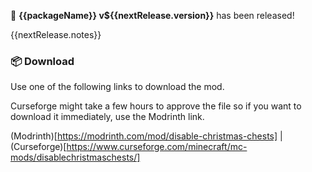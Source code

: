 :rocket: **{{packageName}} v${{nextRelease.version}}** has been released!

{{nextRelease.notes}}

### 📦 Download

Use one of the following links to download the mod.

Curseforge might take a few hours to approve the file so if you want to download it immediately, use the Modrinth link.

(Modrinth)[https://modrinth.com/mod/disable-christmas-chests] | (Curseforge)[https://www.curseforge.com/minecraft/mc-mods/disablechristmaschests/]
